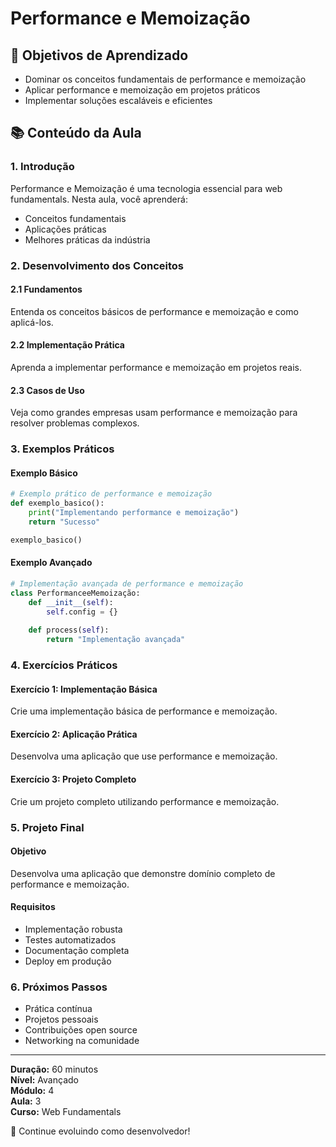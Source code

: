 # Performance e Memoização

## 🎯 Objetivos de Aprendizado
- Dominar os conceitos fundamentais de performance e memoização
- Aplicar performance e memoização em projetos práticos
- Implementar soluções escaláveis e eficientes

## 📚 Conteúdo da Aula

### 1. Introdução
Performance e Memoização é uma tecnologia essencial para web fundamentals. Nesta aula, você aprenderá:

- Conceitos fundamentais
- Aplicações práticas
- Melhores práticas da indústria

### 2. Desenvolvimento dos Conceitos

#### 2.1 Fundamentos
Entenda os conceitos básicos de performance e memoização e como aplicá-los.

#### 2.2 Implementação Prática
Aprenda a implementar performance e memoização em projetos reais.

#### 2.3 Casos de Uso
Veja como grandes empresas usam performance e memoização para resolver problemas complexos.

### 3. Exemplos Práticos

#### Exemplo Básico
```python
# Exemplo prático de performance e memoização
def exemplo_basico():
    print("Implementando performance e memoização")
    return "Sucesso"

exemplo_basico()
```

#### Exemplo Avançado
```python
# Implementação avançada de performance e memoização
class PerformanceeMemoização:
    def __init__(self):
        self.config = {}
    
    def process(self):
        return "Implementação avançada"
```

### 4. Exercícios Práticos

#### Exercício 1: Implementação Básica
Crie uma implementação básica de performance e memoização.

#### Exercício 2: Aplicação Prática
Desenvolva uma aplicação que use performance e memoização.

#### Exercício 3: Projeto Completo
Crie um projeto completo utilizando performance e memoização.

### 5. Projeto Final

#### Objetivo
Desenvolva uma aplicação que demonstre domínio completo de performance e memoização.

#### Requisitos
- Implementação robusta
- Testes automatizados
- Documentação completa
- Deploy em produção

### 6. Próximos Passos

- Prática contínua
- Projetos pessoais
- Contribuições open source
- Networking na comunidade

---

**Duração:** 60 minutos  
**Nível:** Avançado  
**Módulo:** 4  
**Aula:** 3  
**Curso:** Web Fundamentals

🎉 Continue evoluindo como desenvolvedor!

